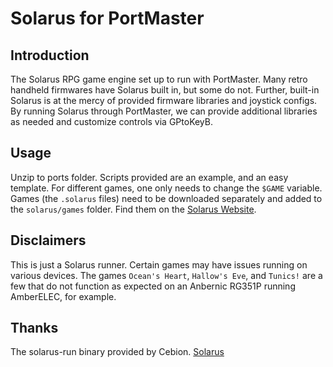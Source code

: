 # Solarus for PortMaster
## Introduction
The Solarus RPG game engine set up to run with PortMaster. Many retro handheld firmwares have Solarus built in, but some do not. Further, built-in Solarus is at the mercy of provided firmware libraries and joystick configs.
By running Solarus through PortMaster, we can provide additional libraries as needed and customize controls via GPtoKeyB.

## Usage
Unzip to ports folder. Scripts provided are an example, and an easy template. For different games, one only needs to change the `$GAME` variable. Games (the `.solarus` files) need to be downloaded separately and added to the `solarus/games` folder. 
Find them on the [Solarus Website](https://solarus-games.org/games/).

## Disclaimers
This is just a Solarus runner. Certain games may have issues running on various devices. The games `Ocean's Heart`, `Hallow's Eve`, and `Tunics!` are a few that do not function as expected on an Anbernic RG351P running AmberELEC, for example.

## Thanks
The solarus-run binary provided by Cebion.
[Solarus](https://solarus-games.org/)
